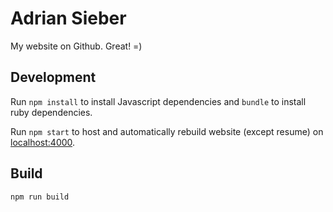 # Adrian Sieber

My website on Github. Great! =)


## Development

Run `npm install` to install Javascript dependencies
and `bundle` to install ruby dependencies.

Run `npm start` to host and automatically rebuild website (except resume) on
[localhost:4000](http://localhost:4000).


## Build

```
npm run build
```
